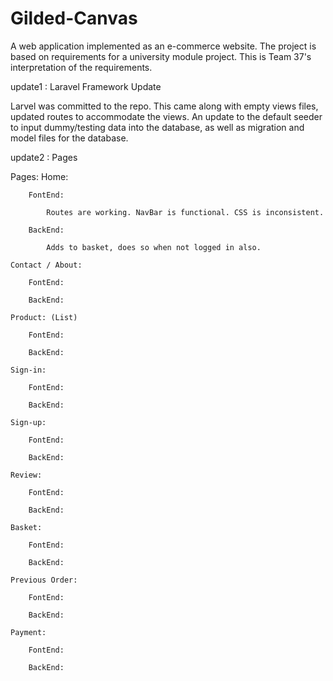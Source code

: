 # Gilded-Canvas
A web application implemented as an e-commerce website. The project is based on requirements for a university module project. This is Team 37's interpretation of the requirements.

update1 : Laravel Framework Update

Larvel was committed to the repo. This came along with empty views files, updated routes to accommodate the views. An update to the default seeder to input dummy/testing data into the database, as well as migration and model files for the database.

update2 : Pages

Pages: 
    Home: 

        FontEnd:

            Routes are working. NavBar is functional. CSS is inconsistent.

        BackEnd:

            Adds to basket, does so when not logged in also.

    Contact / About:

        FontEnd:

        BackEnd:

    Product: (List)

        FontEnd:

        BackEnd:

    Sign-in:

        FontEnd:

        BackEnd:

    Sign-up:

        FontEnd:

        BackEnd:

    Review:

        FontEnd:

        BackEnd:

    Basket:

        FontEnd:

        BackEnd:

    Previous Order:

        FontEnd:

        BackEnd:

    Payment:

        FontEnd:

        BackEnd: